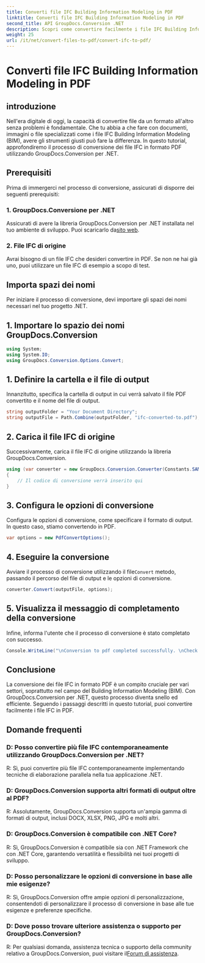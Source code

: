 ```yaml
---
title: Converti file IFC Building Information Modeling in PDF
linktitle: Converti file IFC Building Information Modeling in PDF
second_title: API GroupDocs.Conversion .NET
description: Scopri come convertire facilmente i file IFC Building Information Modeling in formato PDF utilizzando GroupDocs.Conversion per .NET.
weight: 25
url: /it/net/convert-files-to-pdf/convert-ifc-to-pdf/
---
```


# Converti file IFC Building Information Modeling in PDF

## introduzione
Nell'era digitale di oggi, la capacità di convertire file da un formato all'altro senza problemi è fondamentale. Che tu abbia a che fare con documenti, immagini o file specializzati come i file IFC Building Information Modeling (BIM), avere gli strumenti giusti può fare la differenza. In questo tutorial, approfondiremo il processo di conversione dei file IFC in formato PDF utilizzando GroupDocs.Conversion per .NET. 
## Prerequisiti
Prima di immergerci nel processo di conversione, assicurati di disporre dei seguenti prerequisiti:
### 1. GroupDocs.Conversione per .NET
 Assicurati di avere la libreria GroupDocs.Conversion per .NET installata nel tuo ambiente di sviluppo. Puoi scaricarlo da[sito web](https://releases.groupdocs.com/conversion/net/).
### 2. File IFC di origine
Avrai bisogno di un file IFC che desideri convertire in PDF. Se non ne hai già uno, puoi utilizzare un file IFC di esempio a scopo di test.

## Importa spazi dei nomi
Per iniziare il processo di conversione, devi importare gli spazi dei nomi necessari nel tuo progetto .NET. 
## 1. Importare lo spazio dei nomi GroupDocs.Conversion
```csharp
using System;
using System.IO;
using GroupDocs.Conversion.Options.Convert;
```
## 1. Definire la cartella e il file di output
Innanzitutto, specifica la cartella di output in cui verrà salvato il file PDF convertito e il nome del file di output.
```csharp
string outputFolder = "Your Document Directory";
string outputFile = Path.Combine(outputFolder, "ifc-converted-to.pdf");
```
## 2. Carica il file IFC di origine
Successivamente, carica il file IFC di origine utilizzando la libreria GroupDocs.Conversion.
```csharp
using (var converter = new GroupDocs.Conversion.Converter(Constants.SAMPLE_IFC))
{
    // Il codice di conversione verrà inserito qui
}
```
## 3. Configura le opzioni di conversione
Configura le opzioni di conversione, come specificare il formato di output. In questo caso, stiamo convertendo in PDF.
```csharp
var options = new PdfConvertOptions();
```
## 4. Eseguire la conversione
 Avviare il processo di conversione utilizzando il file`Convert` metodo, passando il percorso del file di output e le opzioni di conversione.
```csharp
converter.Convert(outputFile, options);
```
## 5. Visualizza il messaggio di completamento della conversione
Infine, informa l'utente che il processo di conversione è stato completato con successo.
```csharp
Console.WriteLine("\nConversion to pdf completed successfully. \nCheck output in {0}", outputFolder);
```

## Conclusione
La conversione dei file IFC in formato PDF è un compito cruciale per vari settori, soprattutto nel campo del Building Information Modeling (BIM). Con GroupDocs.Conversion per .NET, questo processo diventa snello ed efficiente. Seguendo i passaggi descritti in questo tutorial, puoi convertire facilmente i file IFC in PDF.
## Domande frequenti
### D: Posso convertire più file IFC contemporaneamente utilizzando GroupDocs.Conversion per .NET?
R: Sì, puoi convertire più file IFC contemporaneamente implementando tecniche di elaborazione parallela nella tua applicazione .NET.
### D: GroupDocs.Conversion supporta altri formati di output oltre al PDF?
R: Assolutamente, GroupDocs.Conversion supporta un'ampia gamma di formati di output, inclusi DOCX, XLSX, PNG, JPG e molti altri.
### D: GroupDocs.Conversion è compatibile con .NET Core?
R: Sì, GroupDocs.Conversion è compatibile sia con .NET Framework che con .NET Core, garantendo versatilità e flessibilità nei tuoi progetti di sviluppo.
### D: Posso personalizzare le opzioni di conversione in base alle mie esigenze?
R: Sì, GroupDocs.Conversion offre ampie opzioni di personalizzazione, consentendoti di personalizzare il processo di conversione in base alle tue esigenze e preferenze specifiche.
### D: Dove posso trovare ulteriore assistenza o supporto per GroupDocs.Conversion?
R: Per qualsiasi domanda, assistenza tecnica o supporto della community relativo a GroupDocs.Conversion, puoi visitare il[Forum di assistenza](https://forum.groupdocs.com/c/conversion/11).